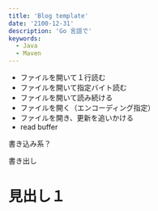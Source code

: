 ```yaml
---
title: 'Blog template'
date: '2100-12-31'
description: 'Go 言語で'
keywords:
  - Java
  - Maven
---
```


* ファイルを開いて１行読む
* ファイルを開いて指定バイト読む
* ファイルを開いて読み続ける
* ファイルを開く（エンコーディング指定）
* ファイルを開き、更新を追いかける
* read buffer

書き込み系？

書き出し

見出し１
====

